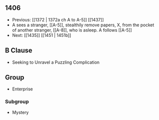 ## 1406
- Previous: [[1372 | 1372a ch A to A-5]] [[1437]] 
- A sees a stranger, [[A-5]], stealthily remove papers, X, from the pocket of another stranger, [[A-8]], who is asleep. A follows [[A-5]]
- Next: [[1435]] [[1451 | 1451b]] 

## B Clause
- Seeking to Unravel a Puzzling Complication

## Group
- Enterprise

### Subgroup
- Mystery

